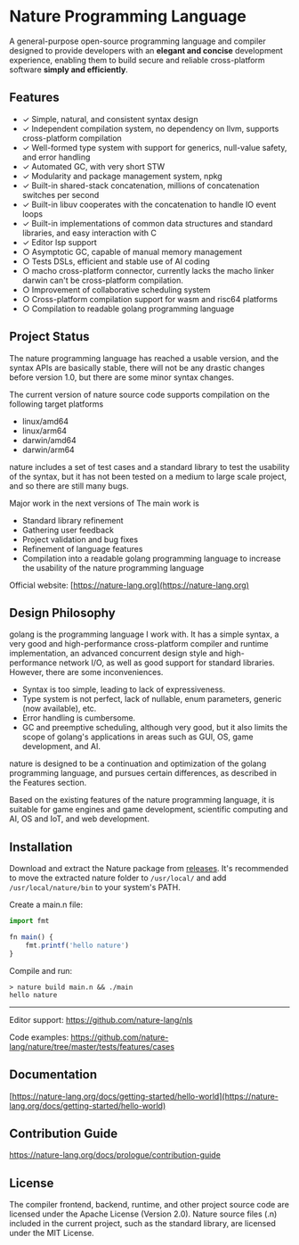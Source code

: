 # Nature Programming Language

A general-purpose open-source programming language and compiler designed to provide developers with an **elegant and concise** development experience, enabling them to build secure and reliable cross-platform software **simply and efficiently**.


## Features

- ✓ Simple, natural, and consistent syntax design
- ✓ Independent compilation system, no dependency on llvm, supports cross-platform compilation
- ✓ Well-formed type system with support for generics, null-value safety, and error handling
- ✓ Automated GC, with very short STW
- ✓ Modularity and package management system, npkg
- ✓ Built-in shared-stack concatenation, millions of concatenation switches per second
- ✓ Built-in libuv cooperates with the concatenation to handle IO event loops
- ✓ Built-in implementations of common data structures and standard libraries, and easy interaction with C
- ✓ Editor lsp support
- ○ Asymptotic GC, capable of manual memory management
- ○ Tests DSLs, efficient and stable use of AI coding
- ○ macho cross-platform connector, currently lacks the macho linker darwin can't be cross-platform compilation.
- ○ Improvement of collaborative scheduling system
- ○ Cross-platform compilation support for wasm and risc64 platforms
- ○ Compilation to readable golang programming language

## Project Status

The nature programming language has reached a usable version, and the syntax APIs are basically stable, there will not be any drastic changes before version 1.0, but there are some minor syntax changes.

The current version of nature source code supports compilation on the following target platforms
- linux/amd64
- linux/arm64
- darwin/amd64
- darwin/arm64

nature includes a set of test cases and a standard library to test the usability of the syntax, but it has not been tested on a medium to large scale project, and so there are still many bugs.

Major work in the next versions of The main work is
- Standard library refinement
- Gathering user feedback
- Project validation and bug fixes
- Refinement of language features
- Compilation into a readable golang programming language to increase the usability of the nature programming language

Official website: [https://nature-lang.org](https://nature-lang.org)

## Design Philosophy

golang is the programming language I work with. It has a simple syntax, a very good and high-performance cross-platform compiler and runtime implementation, an advanced concurrent design style and high-performance network I/O, as well as good support for standard libraries. However, there are some inconveniences.

- Syntax is too simple, leading to lack of expressiveness.
- Type system is not perfect, lack of nullable, enum parameters, generic (now available), etc.
- Error handling is cumbersome.
- GC and preemptive scheduling, although very good, but it also limits the scope of golang's applications in areas such as GUI, OS, game development, and AI.

nature is designed to be a continuation and optimization of the golang programming language, and pursues certain differences, as described in the Features section.

Based on the existing features of the nature programming language, it is suitable for game engines and game development, scientific computing and AI, OS and IoT, and web development.

## Installation

Download and extract the Nature package from [releases](https://github.com/nature-lang/nature/releases). It's recommended to move the extracted nature folder to `/usr/local/` and add `/usr/local/nature/bin` to your system's PATH.

Create a main.n file:

```js
import fmt

fn main() {
    fmt.printf('hello nature')
}
```

Compile and run:

```
> nature build main.n && ./main
hello nature
```

---

Editor support: https://github.com/nature-lang/nls

Code examples: https://github.com/nature-lang/nature/tree/master/tests/features/cases

## Documentation

[https://nature-lang.org/docs/getting-started/hello-world](https://nature-lang.org/docs/getting-started/hello-world)

## Contribution Guide

https://nature-lang.org/docs/prologue/contribution-guide

## License

The compiler frontend, backend, runtime, and other project source code are licensed under the Apache License (Version 2.0). Nature source files (.n) included in the current project, such as the standard library, are licensed under the MIT License.